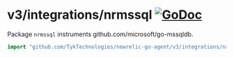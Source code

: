 # v3/integrations/nrmssql [![GoDoc](https://godoc.org/github.com/TykTechnologies/newrelic-go-agent/v3/integrations/nrmysql?status.svg)](https://godoc.org/github.com/TykTechnologies/newrelic-go-agent/v3/integrations/nrmysql)

Package `nrmssql` instruments github.com/microsoft/go-mssqldb.

```go
import "github.com/TykTechnologies/newrelic-go-agent/v3/integrations/nrmssql"
```

